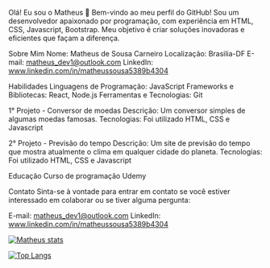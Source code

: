 Olá! Eu sou o Matheus 👋
Bem-vindo ao meu perfil do GitHub! Sou um desenvolvedor apaixonado por programação, com experiência em HTML, CSS, Javascript, Bootstrap. Meu objetivo é criar soluções inovadoras e eficientes que façam a diferença.

Sobre Mim
Nome: Matheus de Sousa Carneiro
Localização: Brasilia-DF
E-mail: matheus_dev1@outlook.com
LinkedIn: www.linkedin.com/in/matheussousa5389b4304

Habilidades
Linguagens de Programação: JavaScript
Frameworks e Bibliotecas: React, Node.js
Ferramentas e Tecnologias: Git

1° Projeto - Conversor de moedas
Descrição: Um conversor simples de algumas moedas famosas.
Tecnologias: Foi utilizado HTML, CSS e Javascript

2° Projeto - Previsão do tempo
Descrição: Um site de previsão do tempo que mostra atualmente o clima em qualquer cidade do planeta.
Tecnologias: Foi utilizado HTML, CSS e Javascript

Educação
Curso de programação Udemy

Contato
Sinta-se à vontade para entrar em contato se você estiver interessado em colaborar ou se tiver alguma pergunta:

E-mail: matheus_dev1@outlook.com
LinkedIn: www.linkedin.com/in/matheussousa5389b4304

[![Matheus stats](https://github-readme-stats.vercel.app/api?username=Matheus616)](https://github.com/anuraghazra/github-readme-stats)

[![Top Langs](https://github-readme-stats.vercel.app/api/top-langs/?username=Matheus616)](https://github.com/anuraghazra/github-readme-stats)
